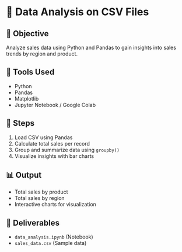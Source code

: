 # 🧮 Data Analysis on CSV Files

## 📘 Objective
Analyze sales data using Python and Pandas to gain insights into sales trends by region and product.

## 🧰 Tools Used
- Python
- Pandas
- Matplotlib
- Jupyter Notebook / Google Colab

## 🚀 Steps
1. Load CSV using Pandas  
2. Calculate total sales per record  
3. Group and summarize data using `groupby()`  
4. Visualize insights with bar charts

## 📊 Output
- Total sales by product  
- Total sales by region  
- Interactive charts for visualization

## 📁 Deliverables
- `data_analysis.ipynb` (Notebook)
- `sales_data.csv` (Sample data)
